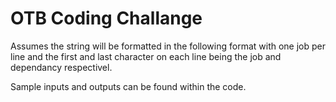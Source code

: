 # OTB Coding Challange

Assumes the string will be formatted in the following format with one job per line and the first and last character on each line being the job and dependancy respectivel.

Sample inputs and outputs can be found within the code.

